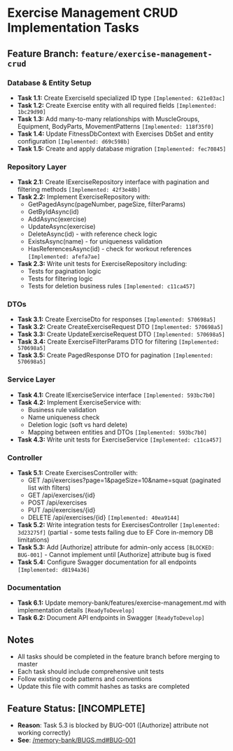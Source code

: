 # Exercise Management CRUD Implementation Tasks

## Feature Branch: `feature/exercise-management-crud`

### Database & Entity Setup
- **Task 1.1:** Create ExerciseId specialized ID type `[Implemented: 621e03ac]`
- **Task 1.2:** Create Exercise entity with all required fields `[Implemented: 1bc29d90]`
- **Task 1.3:** Add many-to-many relationships with MuscleGroups, Equipment, BodyParts, MovementPatterns `[Implemented: 118f35f0]`
- **Task 1.4:** Update FitnessDbContext with Exercises DbSet and entity configuration `[Implemented: d69c598b]`
- **Task 1.5:** Create and apply database migration `[Implemented: fec70845]`

### Repository Layer
- **Task 2.1:** Create IExerciseRepository interface with pagination and filtering methods `[Implemented: 42f3e48b]`
- **Task 2.2:** Implement ExerciseRepository with:
  - GetPagedAsync(pageNumber, pageSize, filterParams)
  - GetByIdAsync(id)
  - AddAsync(exercise)
  - UpdateAsync(exercise)
  - DeleteAsync(id) - with reference check logic
  - ExistsAsync(name) - for uniqueness validation
  - HasReferencesAsync(id) - check for workout references `[Implemented: afefa7ae]`
- **Task 2.3:** Write unit tests for ExerciseRepository including:
  - Tests for pagination logic
  - Tests for filtering logic
  - Tests for deletion business rules `[Implemented: c11ca457]`

### DTOs
- **Task 3.1:** Create ExerciseDto for responses `[Implemented: 570698a5]`
- **Task 3.2:** Create CreateExerciseRequest DTO `[Implemented: 570698a5]`
- **Task 3.3:** Create UpdateExerciseRequest DTO `[Implemented: 570698a5]`
- **Task 3.4:** Create ExerciseFilterParams DTO for filtering `[Implemented: 570698a5]`
- **Task 3.5:** Create PagedResponse<T> DTO for pagination `[Implemented: 570698a5]`

### Service Layer
- **Task 4.1:** Create IExerciseService interface `[Implemented: 593bc7b0]`
- **Task 4.2:** Implement ExerciseService with:
  - Business rule validation
  - Name uniqueness check
  - Deletion logic (soft vs hard delete)
  - Mapping between entities and DTOs `[Implemented: 593bc7b0]`
- **Task 4.3:** Write unit tests for ExerciseService `[Implemented: c11ca457]`

### Controller
- **Task 5.1:** Create ExercisesController with:
  - GET /api/exercises?page=1&pageSize=10&name=squat (paginated list with filters)
  - GET /api/exercises/{id}
  - POST /api/exercises
  - PUT /api/exercises/{id}
  - DELETE /api/exercises/{id} `[Implemented: 40ea9144]`
- **Task 5.2:** Write integration tests for ExercisesController `[Implemented: 3d23275f]` (partial - some tests failing due to EF Core in-memory DB limitations)
- **Task 5.3:** Add [Authorize] attribute for admin-only access `[BLOCKED: BUG-001]` - Cannot implement until [Authorize] attribute bug is fixed
- **Task 5.4:** Configure Swagger documentation for all endpoints `[Implemented: d8194a36]`

### Documentation
- **Task 6.1:** Update memory-bank/features/exercise-management.md with implementation details `[ReadyToDevelop]`
- **Task 6.2:** Document API endpoints in Swagger `[ReadyToDevelop]`

## Notes
- All tasks should be completed in the feature branch before merging to master
- Each task should include comprehensive unit tests
- Follow existing code patterns and conventions
- Update this file with commit hashes as tasks are completed

## Feature Status: [INCOMPLETE]
- **Reason**: Task 5.3 is blocked by BUG-001 ([Authorize] attribute not working correctly)
- **See**: [/memory-bank/BUGS.md#BUG-001](../BUGS.md#bug-001-authorize-attribute-not-working-correctly)